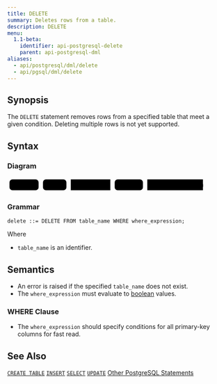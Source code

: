 ```yaml
---
title: DELETE
summary: Deletes rows from a table.
description: DELETE
menu:
  1.1-beta:
    identifier: api-postgresql-delete
    parent: api-postgresql-dml
aliases:
  - api/postgresql/dml/delete
  - api/pgsql/dml/delete
---
```


## Synopsis
The `DELETE` statement removes rows from a specified table that meet a given condition. Deleting multiple rows is not yet supported.

## Syntax
### Diagram

<svg class="rrdiagram" version="1.1" xmlns:xlink="http://www.w3.org/1999/xlink" xmlns="http://www.w3.org/2000/svg" width="455" height="35" viewbox="0 0 455 35"><path class="connector" d="M0 22h5m67 0h10m54 0h10m91 0h10m65 0h10m128 0h5"/><rect class="literal" x="5" y="5" width="67" height="25" rx="7"/><text class="text" x="15" y="22">DELETE</text><rect class="literal" x="82" y="5" width="54" height="25" rx="7"/><text class="text" x="92" y="22">FROM</text><a xlink:href="../grammar_diagrams#table-name"><rect class="rule" x="146" y="5" width="91" height="25"/><text class="text" x="156" y="22">table_name</text></a><rect class="literal" x="247" y="5" width="65" height="25" rx="7"/><text class="text" x="257" y="22">WHERE</text><a xlink:href="../grammar_diagrams#where-expression"><rect class="rule" x="322" y="5" width="128" height="25"/><text class="text" x="332" y="22">where_expression</text></a></svg>

### Grammar
```
delete ::= DELETE FROM table_name WHERE where_expression;
```
Where

- `table_name` is an identifier.

## Semantics

 - An error is raised if the specified `table_name` does not exist.
 - The `where_expression` must evaluate to [boolean](../type_bool) values.

### WHERE Clause

 - The `where_expression` should specify conditions for all primary-key columns for fast read.
 
## See Also

[`CREATE TABLE`](../ddl_create_table)
[`INSERT`](../dml_insert)
[`SELECT`](../dml_select)
[`UPDATE`](../dml_update)
[Other PostgreSQL Statements](..)
